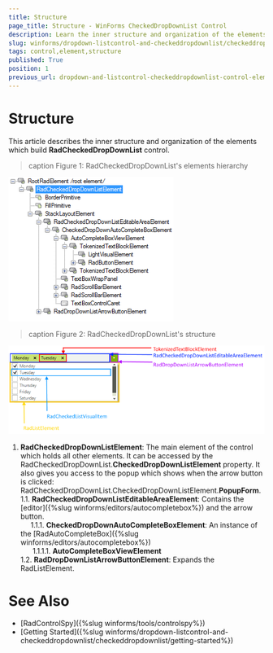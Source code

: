 ```yaml
---
title: Structure
page_title: Structure - WinForms CheckedDropDownList Control
description: Learn the inner structure and organization of the elements which build the WinForms CheckedDropDownList control.
slug: winforms/dropdown-listcontrol-and-checkeddropdownlist/checkeddropdownlist/control-element-structure
tags: control,element,structure
published: True
position: 1
previous_url: dropdown-and-listcontrol-checkeddropdownlist-control-element-structure
---
```


# Structure
 
This article describes the inner structure and organization of the elements which build __RadCheckedDropDownList__  control.
        
>caption Figure 1: RadCheckedDropDownList's elements hierarchy

![dropdown-and-listcontrol-checkedropdownlist-structure 001](images/dropdown-and-listcontrol-checkedropdownlist-structure001.png)

>caption Figure 2: RadCheckedDropDownList's structure

![dropdown-and-listcontrol-checkedropdownlist-structure 002](images/dropdown-and-listcontrol-checkedropdownlist-structure002.png)

1. __RadCheckedDropDownListElement__: The main element of the control which holds all other elements. It can be accessed by the RadCheckedDropDownList.__CheckedDropDownListElement__ property. It also gives you access to the popup which shows when the arrow button is clicked: RadCheckedDropDownList.CheckedDropDownListElement.__PopupForm__.  
  1.1. __RadCheckedDropDownListEditableAreaElement__: Contains the [editor]({%slug winforms/editors/autocompletebox%}) and the arrow button.  
&nbsp;&nbsp;&nbsp;&nbsp;&nbsp;1.1.1. __CheckedDropDownAutoCompleteBoxElement__: An instance of the [RadAutoCompleteBox]({%slug winforms/editors/autocompletebox%})   
&nbsp;&nbsp;&nbsp;&nbsp;&nbsp;&nbsp;1.1.1.1. __AutoCompleteBoxViewElement__  
  1.2. __RadDropDownListArrowButtonElement__: Expands the RadListElement.
 

# See Also

* [RadControlSpy]({%slug winforms/tools/controlspy%})
* [Getting Started]({%slug winforms/dropdown-listcontrol-and-checkeddropdownlist/checkeddropdownlist/getting-started%})